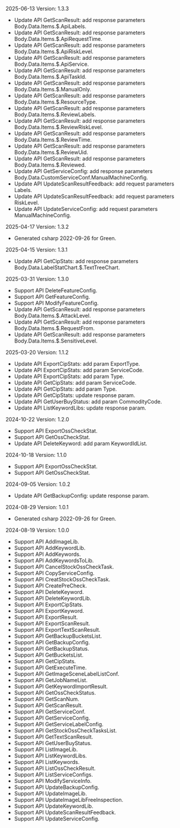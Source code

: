 2025-06-13 Version: 1.3.3
- Update API GetScanResult: add response parameters Body.Data.Items.$.ApiLabels.
- Update API GetScanResult: add response parameters Body.Data.Items.$.ApiRequestTime.
- Update API GetScanResult: add response parameters Body.Data.Items.$.ApiRiskLevel.
- Update API GetScanResult: add response parameters Body.Data.Items.$.ApiService.
- Update API GetScanResult: add response parameters Body.Data.Items.$.ApiTaskId.
- Update API GetScanResult: add response parameters Body.Data.Items.$.ManualOnly.
- Update API GetScanResult: add response parameters Body.Data.Items.$.ResourceType.
- Update API GetScanResult: add response parameters Body.Data.Items.$.ReviewLabels.
- Update API GetScanResult: add response parameters Body.Data.Items.$.ReviewRiskLevel.
- Update API GetScanResult: add response parameters Body.Data.Items.$.ReviewTime.
- Update API GetScanResult: add response parameters Body.Data.Items.$.ReviewUid.
- Update API GetScanResult: add response parameters Body.Data.Items.$.Reviewed.
- Update API GetServiceConfig: add response parameters Body.Data.CustomServiceConf.ManualMachineConfig.
- Update API UpdateScanResultFeedback: add request parameters Labels.
- Update API UpdateScanResultFeedback: add request parameters RiskLevel.
- Update API UpdateServiceConfig: add request parameters ManualMachineConfig.


2025-04-17 Version: 1.3.2
- Generated csharp 2022-09-26 for Green.

2025-04-15 Version: 1.3.1
- Update API GetCipStats: add response parameters Body.Data.LabelStatChart.$.TextTreeChart.


2025-03-31 Version: 1.3.0
- Support API DeleteFeatureConfig.
- Support API GetFeatureConfig.
- Support API ModifyFeatureConfig.
- Update API GetScanResult: add response parameters Body.Data.Items.$.AttackLevel.
- Update API GetScanResult: add response parameters Body.Data.Items.$.RequestFrom.
- Update API GetScanResult: add response parameters Body.Data.Items.$.SensitiveLevel.


2025-03-20 Version: 1.1.2
- Update API ExportCipStats: add param ExportType.
- Update API ExportCipStats: add param ServiceCode.
- Update API ExportCipStats: add param Type.
- Update API GetCipStats: add param ServiceCode.
- Update API GetCipStats: add param Type.
- Update API GetCipStats: update response param.
- Update API GetUserBuyStatus: add param CommodityCode.
- Update API ListKeywordLibs: update response param.


2024-10-22 Version: 1.2.0
- Support API ExportOssCheckStat.
- Support API GetOssCheckStat.
- Update API DeleteKeyword: add param KeywordIdList.


2024-10-18 Version: 1.1.0
- Support API ExportOssCheckStat.
- Support API GetOssCheckStat.


2024-09-05 Version: 1.0.2
- Update API GetBackupConfig: update response param.


2024-08-29 Version: 1.0.1
- Generated csharp 2022-09-26 for Green.

2024-08-19 Version: 1.0.0
- Support API AddImageLib.
- Support API AddKeywordLib.
- Support API AddKeywords.
- Support API AddKeywordsToLib.
- Support API CancelStockOssCheckTask.
- Support API CopyServiceConfig.
- Support API CreatStockOssCheckTask.
- Support API CreatePreCheck.
- Support API DeleteKeyword.
- Support API DeleteKeywordLib.
- Support API ExportCipStats.
- Support API ExportKeyword.
- Support API ExportResult.
- Support API ExportScanResult.
- Support API ExportTextScanResult.
- Support API GetBackupBucketsList.
- Support API GetBackupConfig.
- Support API GetBackupStatus.
- Support API GetBucketsList.
- Support API GetCipStats.
- Support API GetExecuteTime.
- Support API GetImageSceneLabelListConf.
- Support API GetJobNameList.
- Support API GetKeywordImportResult.
- Support API GetOssCheckStatus.
- Support API GetScanNum.
- Support API GetScanResult.
- Support API GetServiceConf.
- Support API GetServiceConfig.
- Support API GetServiceLabelConfig.
- Support API GetStockOssCheckTasksList.
- Support API GetTextScanResult.
- Support API GetUserBuyStatus.
- Support API ListImageLib.
- Support API ListKeywordLibs.
- Support API ListKeywords.
- Support API ListOssCheckResult.
- Support API ListServiceConfigs.
- Support API ModifyServiceInfo.
- Support API UpdateBackupConfig.
- Support API UpdateImageLib.
- Support API UpdateImageLibFreeInspection.
- Support API UpdateKeywordLib.
- Support API UpdateScanResultFeedback.
- Support API UpdateServiceConfig.


